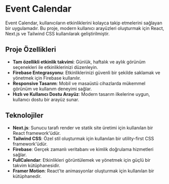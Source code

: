 # Event Calendar

Event Calendar, kullanıcıların etkinliklerini kolayca takip etmelerini sağlayan bir uygulamadır. Bu proje, modern kullanıcı arayüzleri oluşturmak için React, Next.js ve Tailwind CSS kullanılarak geliştirilmiştir.

## Proje Özellikleri

- **Tam özellikli etkinlik takvimi**: Günlük, haftalık ve aylık görünüm seçenekleri ile etkinliklerinizi düzenleyin.
- **Firebase Entegrasyonu**: Etkinliklerinizi güvenli bir şekilde saklamak ve yönetmek için Firebase kullanılır.
- **Responsive Tasarım**: Mobil ve masaüstü cihazlarda mükemmel görünüm ve kullanım deneyimi sağlar.
- **Hızlı ve Kullanıcı Dostu Arayüz**: Modern tasarım ilkelerine uygun, kullanıcı dostu bir arayüz sunar.

## Teknolojiler

- **Next.js**: Sunucu tarafı render ve statik site üretimi için kullanılan bir React framework'üdür.
- **Tailwind CSS**: Özel stil oluşturmak için kullanılan bir utility-first CSS framework'üdür.
- **Firebase**: Gerçek zamanlı veritabanı ve kimlik doğrulama hizmetleri sağlar.
- **FullCalendar**: Etkinlikleri görüntülemek ve yönetmek için güçlü bir takvim kütüphanesidir.
- **Framer Motion**: React'te animasyonlar oluşturmak için kullanılan bir kütüphanedir.
